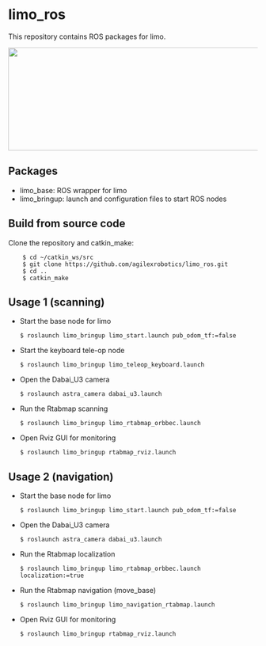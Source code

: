 # limo_ros
This repository contains ROS packages for limo. 

<img src="limo_bringup/img/limo.jpg" width="640" height="208" /> 

## Packages
 
 
* limo_base: ROS wrapper for limo
* limo_bringup: launch and configuration files to start ROS nodes


## Build from source code
Clone the repository and catkin_make:
```
    $ cd ~/catkin_ws/src
    $ git clone https://github.com/agilexrobotics/limo_ros.git
    $ cd ..
    $ catkin_make
```


## Usage 1 (scanning)

* Start the base node for limo

    ```
    $ roslaunch limo_bringup limo_start.launch pub_odom_tf:=false
    ```


* Start the keyboard tele-op node

    ```
    $ roslaunch limo_bringup limo_teleop_keyboard.launch
    ```


* Open the Dabai_U3 camera

    ```
    $ roslaunch astra_camera dabai_u3.launch
    ```


* Run the Rtabmap scanning 

    ```
    $ roslaunch limo_bringup limo_rtabmap_orbbec.launch
    ```


* Open Rviz GUI for monitoring 

    ```
    $ roslaunch limo_bringup rtabmap_rviz.launch
    ```


## Usage 2 (navigation)

* Start the base node for limo

    ```
    $ roslaunch limo_bringup limo_start.launch pub_odom_tf:=false
    ```


* Open the Dabai_U3 camera

    ```
    $ roslaunch astra_camera dabai_u3.launch
    ```


* Run the Rtabmap localization

    ```
    $ roslaunch limo_bringup limo_rtabmap_orbbec.launch localization:=true
    ```


* Run the Rtabmap navigation (move_base)

    ```
    $ roslaunch limo_bringup limo_navigation_rtabmap.launch
    ```

* Open Rviz GUI for monitoring 

    ```
    $ roslaunch limo_bringup rtabmap_rviz.launch
    ```
